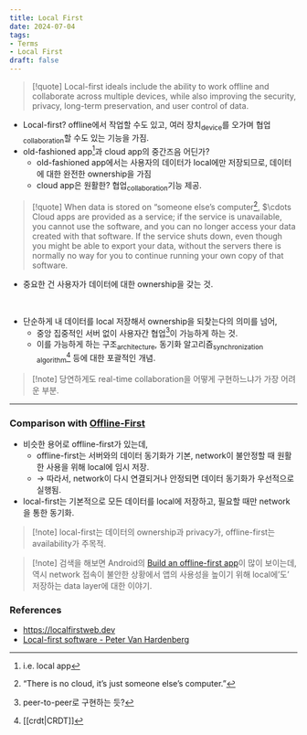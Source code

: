 ```yaml
---
title: Local First
date: 2024-07-04
tags:
- Terms
- Local First
draft: false
---
```


> [!quote] Local-first ideals include the ability to work offline and collaborate across multiple devices, while also improving the security, privacy, long-term preservation, and user control of data.
- Local-first? offline에서 작업할 수도 있고, 여러 장치<sub>device</sub>를 오가며 협업<sub>collaboration</sub>할 수도 있는 기능을 가짐.
- old-fashioned app[^1]과 cloud app의 중간즈음 어딘가?
    - old-fashioned app에서는 사용자의 데이터가 local에만 저장되므로, 데이터에 대한 완전한 ownership을 가짐
    - cloud app은 원활한? 협업<sub>collaboration</sub>기능 제공.

[^1]: i.e. local app

> [!quote] When data is stored on “someone else’s computer[^2], $\cdots Cloud apps are provided as a service; if the service is unavailable, you cannot use the software, and you can no longer access your data created with that software. If the service shuts down, even though you might be able to export your data, without the servers there is normally no way for you to continue running your own copy of that software.
- 중요한 건 사용자가 데이터에 대한 ownership을 갖는 것.

[^2]: “There is no cloud, it’s just someone else’s computer.”

<BR />

- 단순하게 내 데이터를 local 저장해서 ownership을 되찾는다의 의미를 넘어,
    - 중앙 집중적인 서버 없이 사용자간 협업[^3]이 가능하게 하는 것.
    - 이를 가능하게 하는 구조<sub>architecture</sub>, 동기화 알고리즘<sub>synchronization algorithm</sub>[^4] 등에 대한 포괄적인 개념.

[^3]: peer-to-peer로 구현하는 듯?
[^4]: [[crdt|CRDT]]

> [!note] 당연하게도 real-time collaboration을 어떻게 구현하느냐가 가장 어려운 부분.


---
### Comparison with [Offline-First](https://offlinefirst.org)
- 비슷한 용어로 offline-first가 있는데, 
    - offline-first는 서버와의 데이터 동기화가 기본, network이 불안정할 때 원활한 사용을 위해 local에 임시 저장.
    - $\to$ 따라서, network이 다시 연결되거나 안정되면 데이터 동기화가 우선적으로 실행됨.
- local-first는 기본적으로 모든 데이터를 local에 저장하고, 필요할 때만 network을 통한 동기화.

> [!note] local-first는 데이터의 ownership과 privacy가, offline-first는 availability가 주목적.

> [!note] 검색을 해보면 Android의 [Build an offline-first app](https://developer.android.com/topic/architecture/data-layer/offline-first)이 많이 보이는데, 역시 network 접속이 불안한 상황에서 앱의 사용성을 높이기 위해 local에’도’ 저장하는 data layer에 대한 이야기.


### References
- https://localfirstweb.dev
- [Local-first software - Peter Van Hardenberg](https://www.youtube.com/watch?v=KrPsyr8Ig6M)